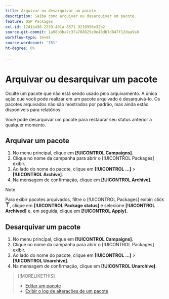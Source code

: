 ```yaml
---
title: Arquivar ou desarquivar um pacote
description: Saiba como arquivar ou desarquivar um pacote.
feature: DSP Packages
exl-id: 12d1b498-2239-401a-8571-9210956e32b2
source-git-commit: 1a98b3ba7c37a768825e9e48db7d847f12daa9a0
workflow-type: tm+mt
source-wordcount: '151'
ht-degree: 0%

---
```


# Arquivar ou desarquivar um pacote

Oculte um pacote que não está sendo usado pelo arquivamento. A única ação que você pode realizar em um pacote arquivado é desarquivá-lo. Os pacotes arquivados não são mostrados por padrão, mas ainda estão disponíveis para relatórios.

Você pode desarquivar um pacote para restaurar seu status anterior a qualquer momento.

## Arquivar um pacote

1. No menu principal, clique em **[!UICONTROL Campaigns]**.
1. Clique no nome da campanha para abrir o [!UICONTROL Packages] exibir.
1. Ao lado do nome do pacote, clique em  **[!UICONTROL ...]** > **[!UICONTROL Archive]**.
1. Na mensagem de confirmação, clique em **[!UICONTROL Archive]**.

>[!NOTE]
>
>Para exibir pacotes arquivados, filtre o [!UICONTROL Packages] exibir: click ![Botão Filtrar](/help/dsp/assets/filter.png), clique em **[!UICONTROL Package status]** e selecione **[!UICONTROL Archived]** e, em seguida, clique em **[!UICONTROL Apply].**

## Desarquivar um pacote

1. No menu principal, clique em **[!UICONTROL Campaigns]**.
1. Clique no nome da campanha para abrir o [!UICONTROL Packages] exibir.
1. Ao lado do nome do pacote, clique em  **[!UICONTROL ...]** > **[!UICONTROL Unarchive]**.
1. Na mensagem de confirmação, clique em **[!UICONTROL Unarchive]**.

>[!MORELIKETHIS]
>
>* [Editar um pacote](package-edit.md)
>* [Exibir o log de alterações de um pacote](package-change-log.md)

